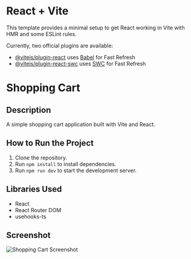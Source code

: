 # React + Vite

This template provides a minimal setup to get React working in Vite with HMR and some ESLint rules.

Currently, two official plugins are available:

- [@vitejs/plugin-react](https://github.com/vitejs/vite-plugin-react/blob/main/packages/plugin-react/README.md) uses [Babel](https://babeljs.io/) for Fast Refresh
- [@vitejs/plugin-react-swc](https://github.com/vitejs/vite-plugin-react-swc) uses [SWC](https://swc.rs/) for Fast Refresh

# Shopping Cart

## Description
A simple shopping cart application built with Vite and React.

## How to Run the Project
1. Clone the repository.
2. Run `npm install` to install dependencies.
3. Run `npm run dev` to start the development server.

## Libraries Used
- React
- React Router DOM
- usehooks-ts

## Screenshot
![Shopping Cart Screenshot](./screenshot.png)
